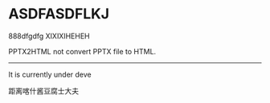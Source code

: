 # ASDFASDFLKJ

888dfgdfg XIXIXIHEHEH

PPTX2HTML not convert PPTX file to HTML.


-------

It is currently under deve

距离喀什酱豆腐士大夫
